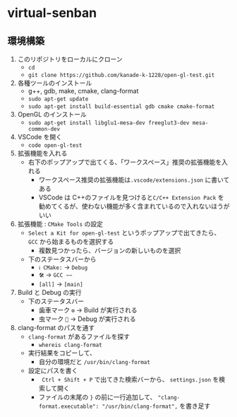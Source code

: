 # virtual-senban

## 環境構築

1. このリポジトリをローカルにクローン
   - `cd`
   - `git clone https://github.com/kanade-k-1228/open-gl-test.git`
2. 各種ツールのインストール
   - g++, gdb, make, cmake, clang-format
   - `sudo apt-get update`
   - `sudo apt-get install build-essential gdb cmake cmake-format`
3. OpenGL のインストール
   - `sudo apt-get install libglu1-mesa-dev freeglut3-dev mesa-common-dev`
4. VSCode を開く
   - `code open-gl-test`
5. 拡張機能を入れる
   - 右下のポップアップで出てくる、「ワークスペース」推奨の拡張機能を入れる
     - ワークスペース推奨の拡張機能は`.vscode/extensions.json` に書いてある
     - VSCode は C++のファイルを見つけると`C/C++ Extension Pack` を勧めてくるが、使わない機能が多く含まれているので入れないほうがいい
6. 拡張機能 : `CMake Tools` の設定
   - `Select a Kit for open-gl-test` というポップアップで出てきたら、`GCC` から始まるものを選択する
     - 複数見つかったら、バージョンの新しいものを選択
   - 下のステータスバーから
     - `ℹ️ CMake:` → `Debug`
     - `🛠️` → `GCC ~~`
     - `[all]` → `[main]`
7. Build と Debug の実行
   - 下のステータスバー
     - 歯車マーク `⚙` → Build が実行される
     - 虫マーク `🐞` → Debug が実行される
8. clang-format のパスを通す
   - `clang-format` があるファイルを探す
     - `whereis clang-format`
   - 実行結果をコピーして、
     - 自分の環境だと `/usr/bin/clang-format`
   - 設定にパスを書く
     - ` Ctrl + Shift + P` で出てきた検索バーから、 `settings.json` を検索して開く
     - ファイルの末尾の `}` の前に一行追加して、 `"clang-format.executable": "/usr/bin/clang-format",` を書き足す
